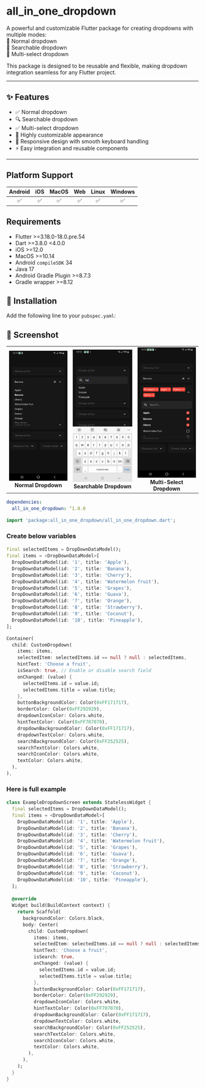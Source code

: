 # all_in_one_dropdown

A powerful and customizable Flutter package for creating dropdowns with multiple modes:  
🔹 Normal dropdown  
🔹 Searchable dropdown  
🔹 Multi-select dropdown

This package is designed to be reusable and flexible, making dropdown integration seamless for any Flutter project.

---

## ✨ Features

- ✅ Normal dropdown
- 🔍 Searchable dropdown
- ✅ Multi-select dropdown
- 🎨 Highly customizable appearance
- 📱 Responsive design with smooth keyboard handling
- ⚡ Easy integration and reusable components

---

## Platform Support

| Android | iOS | MacOS | Web | Linux | Windows |
| :-----: | :-: | :---: | :-: | :---: | :-----: |
|   ✅    | ✅  |  ✅   | ✅  |  ✅   |   ✅    |

## Requirements

- Flutter >=3.18.0-18.0.pre.54
- Dart >=3.8.0 <4.0.0
- iOS >=12.0
- MacOS >=10.14
- Android `compileSDK` 34
- Java 17
- Android Gradle Plugin >=8.7.3
- Gradle wrapper >=8.12

## 🚀 Installation

Add the following line to your `pubspec.yaml`:

## 📸 Screenshot

<table>
  <tr>
    <td>
      <center>
        <img src="https://github.com/darshit-anques/all_in_one_dropdown/blob/master/assets/Screenshot1.png?raw=true" width="200" alt=""/>
        <br/>
        <b>Normal Dropdown</b>
      </center>
    </td>
    <td>
      <center>
        <img src="https://github.com/darshit-anques/all_in_one_dropdown/blob/master/assets/Screenshot2.png?raw=true" width="200" alt=""/>
        <br/>
        <b>Searchable Dropdown</b>
      </center>
    </td>
    <td>
      <center>
        <img src="https://github.com/darshit-anques/all_in_one_dropdown/blob/master/assets/Screenshot3.png?raw=true" width="200" alt=""/>
        <br/>
        <b>Multi-Select Dropdown</b>
      </center>
    </td>
  </tr>
</table>


```yaml
dependencies:
  all_in_one_dropdown: ^1.0.0
```

```dart
import 'package:all_in_one_dropdown/all_in_one_dropdown.dart';
```

### Create below variables

```dart
final selectedItems = DropDownDataModel();
final items = <DropDownDataModel>[
  DropDownDataModel(id: '1', title: 'Apple'),
  DropDownDataModel(id: '2', title: 'Banana'),
  DropDownDataModel(id: '3', title: 'Cherry'),
  DropDownDataModel(id: '4', title: 'Watermelon fruit'),
  DropDownDataModel(id: '5', title: 'Grapes'),
  DropDownDataModel(id: '6', title: 'Guava'),
  DropDownDataModel(id: '7', title: 'Orange'),
  DropDownDataModel(id: '8', title: 'Strawberry'),
  DropDownDataModel(id: '9', title: 'Coconut'),
  DropDownDataModel(id: '10', title: 'Pineapple'),
];
```

```dart
Container(
  child: CustomDropdown(
    items: items,
    selectedItem: selectedItems.id == null ? null : selectedItems,
    hintText: 'Choose a fruit',
    isSearch: true, // Enable or disable search field
    onChanged: (value) {
      selectedItems.id = value.id;
      selectedItems.title = value.title;
    },
    buttonBackgroundColor: Color(0xFF171717),
    borderColor: Color(0xFF292929),
    dropdownIconColor: Colors.white,
    hintTextColor: Color(0xFF707070),
    dropdownBackgroundColor: Color(0xFF171717),
    dropdownTextColor: Colors.white,
    searchBackgroundColor: Color(0xFF252525),
    searchTextColor: Colors.white,
    searchIconColor: Colors.white,
    textColor: Colors.white,
  ),
),
```

### Here is full example
```dart
class ExampleDropdownScreen extends StatelessWidget {
  final selectedItems = DropDownDataModel();
  final items = <DropDownDataModel>[
    DropDownDataModel(id: '1', title: 'Apple'),
    DropDownDataModel(id: '2', title: 'Banana'),
    DropDownDataModel(id: '3', title: 'Cherry'),
    DropDownDataModel(id: '4', title: 'Watermelon fruit'),
    DropDownDataModel(id: '5', title: 'Grapes'),
    DropDownDataModel(id: '6', title: 'Guava'),
    DropDownDataModel(id: '7', title: 'Orange'),
    DropDownDataModel(id: '8', title: 'Strawberry'),
    DropDownDataModel(id: '9', title: 'Coconut'),
    DropDownDataModel(id: '10', title: 'Pineapple'),
  ];

  @override
  Widget build(BuildContext context) {
    return Scaffold(
      backgroundColor: Colors.black,
      body: Center(
        child: CustomDropdown(
          items: items,
          selectedItem: selectedItems.id == null ? null : selectedItems,
          hintText: 'Choose a fruit',
          isSearch: true,
          onChanged: (value) {
            selectedItems.id = value.id;
            selectedItems.title = value.title;
          },
          buttonBackgroundColor: Color(0xFF171717),
          borderColor: Color(0xFF292929),
          dropdownIconColor: Colors.white,
          hintTextColor: Color(0xFF707070),
          dropdownBackgroundColor: Color(0xFF171717),
          dropdownTextColor: Colors.white,
          searchBackgroundColor: Color(0xFF252525),
          searchTextColor: Colors.white,
          searchIconColor: Colors.white,
          textColor: Colors.white,
        ),
      ),
    );
  }
}
```
